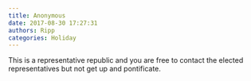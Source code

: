 ```yaml
---
title: Anonymous
date: 2017-08-30 17:27:31
authors: Ripp
categories: Holiday
---
```


 This is a representative republic and you are free to contact the elected representatives but not get up and pontificate.
